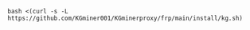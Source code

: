   ```shell
  bash <(curl -s -L https://github.com/KGminer001/KGminerproxy/frp/main/install/kg.sh)
  ```
